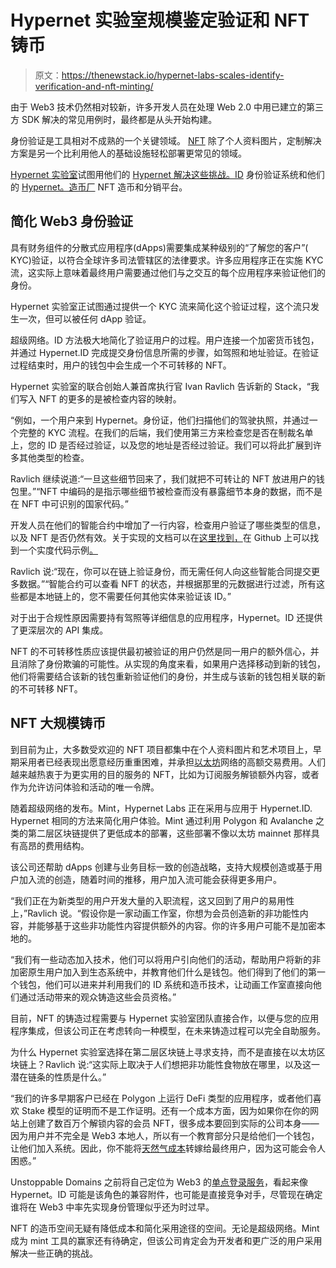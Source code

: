 # Hypernet 实验室规模鉴定验证和 NFT 铸币

> 原文：<https://thenewstack.io/hypernet-labs-scales-identify-verification-and-nft-minting/>

由于 Web3 技术仍然相对较新，许多开发人员在处理 Web 2.0 中用已建立的第三方 SDK 解决的常见用例时，最终都是从头开始构建。

身份验证是工具相对不成熟的一个关键领域。 [NFT](https://thenewstack.io/how-non-fungible-tokens-are-disrupting-the-art-world-and-more/) 除了个人资料图片，定制解决方案是另一个比利用他人的基础设施轻松部署更常见的领域。

[Hypernet 实验室](https://hypernetlabs.io/)试图用他们的 [Hypernet 解决这些挑战。ID](https://hypernet.id/) 身份验证系统和他们的 [Hypernet。造币厂](https://mint.hypernet.io/) NFT 造币和分销平台。

## 简化 Web3 身份验证

具有财务组件的分散式应用程序(dApps)需要集成某种级别的“了解您的客户”( KYC)验证，以符合全球许多司法管辖区的法律要求。许多应用程序正在实施 KYC 流，这实际上意味着最终用户需要通过他们与之交互的每个应用程序来验证他们的身份。

Hypernet 实验室正试图通过提供一个 KYC 流来简化这个验证过程，这个流只发生一次，但可以被任何 dApp 验证。

超级网络。ID 方法极大地简化了验证用户的过程。用户连接一个加密货币钱包，并通过 Hypernet.ID 完成提交身份信息所需的步骤，如驾照和地址验证。在验证过程结束时，用户的钱包中会生成一个不可转移的 NFT。

Hypernet 实验室的联合创始人兼首席执行官 Ivan Ravlich 告诉新的 Stack，“我们写入 NFT 的更多的是被检查内容的映射。

“例如，一个用户来到 Hypernet。身份证，他们扫描他们的驾驶执照，并通过一个完整的 KYC 流程。在我们的后端，我们使用第三方来检查您是否在制裁名单上，您的 ID 是否经过验证，以及您的地址是否经过验证。我们可以将此扩展到许多其他类型的检查。

Ravlich 继续说道:“一旦这些细节回来了，我们就把不可转让的 NFT 放进用户的钱包里。”“NFT 中编码的是指示哪些细节被检查而没有暴露细节本身的数据，而不是在 NFT 中可识别的国家代码。”

开发人员在他们的智能合约中增加了一行内容，检查用户验证了哪些类型的信息，以及 NFT 是否仍然有效。关于实现的文档可以在[这里找到，](https://docs.hypernet.id/developer-documentation/developer-docs/contracts-integration)在 Github 上可以找到一个实度代码示例[。](https://github.com/GoHypernet/Hypernet.ID-Public/blob/develop/packages/contracts-integration/contracts/Test.sol)

Ravlich 说:“现在，你可以在链上验证身份，而无需任何人向这些智能合同提交更多数据。”“智能合约可以查看 NFT 的状态，并根据那里的元数据进行过滤，所有这些都是本地链上的，您不需要任何其他实体来验证该 ID。”

对于出于合规性原因需要持有驾照等详细信息的应用程序，Hypernet。ID 还提供了更深层次的 API 集成。

NFT 的不可转移性质应该提供最初被验证的用户仍然是同一用户的额外信心，并且消除了身份欺骗的可能性。从实现的角度来看，如果用户选择移动到新的钱包，他们将需要结合该新的钱包重新验证他们的身份，并生成与该新的钱包相关联的新的不可转移 NFT。

## NFT 大规模铸币

到目前为止，大多数受欢迎的 NFT 项目都集中在个人资料图片和艺术项目上，早期采用者已经表现出愿意经历重重困难，并承担[以太坊](https://thenewstack.io/as-blockchain-hype-fades-developers-give-ethereum-a-serious-look/)网络的高额交易费用。人们越来越热衷于为更实用的目的服务的 NFT，比如为订阅服务解锁额外内容，或者作为允许访问体验和活动的唯一令牌。

随着超级网络的发布。Mint，Hypernet Labs 正在采用与应用于 Hypernet.ID. Hypernet 相同的方法来简化用户体验。Mint 通过利用 Polygon 和 Avalanche 之类的第二层区块链提供了更低成本的部署，这些部署不像以太坊 mainnet 那样具有高昂的费用结构。

该公司还帮助 dApps 创建与业务目标一致的创造战略，支持大规模创造或基于用户加入流的创造，随着时间的推移，用户加入流可能会获得更多用户。

“我们正在为新类型的用户开发大量的入职流程，这又回到了用户的易用性上，”Ravlich 说。“假设你是一家动画工作室，你想为会员创造新的非功能性内容，并能够基于这些非功能性内容提供额外的内容。你的许多用户可能不是加密本地的。

“我们有一些动态加入技术，他们可以将用户引向他们的活动，帮助用户将新的非加密原生用户加入到生态系统中，并教育他们什么是钱包。他们得到了他们的第一个钱包，他们可以进来并利用我们的 ID 系统和造币技术，让动画工作室直接向他们通过活动带来的观众铸造这些会员资格。”

目前，NFT 的铸造过程需要与 Hypernet 实验室团队直接合作，以便与您的应用程序集成，但该公司正在考虑转向一种模型，在未来铸造过程可以完全自助服务。

为什么 Hypernet 实验室选择在第二层区块链上寻求支持，而不是直接在以太坊区块链上？Ravlich 说:“这实际上取决于人们想把非功能性食物放在哪里，以及这一潜在链条的性质是什么。”

“我们的许多早期客户已经在 Polygon 上运行 DeFi 类型的应用程序，或者他们喜欢 Stake 模型的证明而不是工作证明。还有一个成本方面，因为如果你在你的网站上创建了数百万个解锁内容的会员 NFT，很多成本要回到实际的公司本身——因为用户并不完全是 Web3 本地人，所以有一个教育部分只是给他们一个钱包，让他们加入系统。因此，你不能将[天然气成本](https://ethereum.org/en/developers/docs/gas/)转嫁给最终用户，因为这可能会令人困惑。”

Unstoppable Domains 之前将自己定位为 Web3 的[单点登录服务](https://thenewstack.io/unstoppable-domains-launches-a-single-sign-on-for-web3/)，看起来像 Hypernet。ID 可能是该角色的兼容附件，也可能是直接竞争对手，尽管现在确定谁将在 Web3 中率先实现身份管理似乎还为时过早。

NFT 的造币空间无疑有降低成本和简化采用途径的空间。无论是超级网络。Mint 成为 mint 工具的赢家还有待确定，但该公司肯定会为开发者和更广泛的用户采用解决一些正确的挑战。

<svg xmlns:xlink="http://www.w3.org/1999/xlink" viewBox="0 0 68 31" version="1.1"><title>Group</title> <desc>Created with Sketch.</desc></svg>